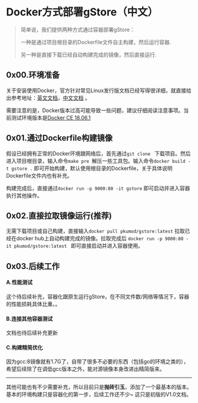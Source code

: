 # Docker方式部署gStore（中文）



> 简单说，我们提供两种方式通过容器部署gStore：
>
> 一种是通过项目根目录的Dockerfile文件自主构建，然后运行容器.
>
> 另一种是直接下载已经自动构建完成的镜像，然后直接运行.

## 0x00.环境准备

关于安装使用Docker，官方针对常见Linux发行版文档已经写得很详细，就直接给出参考地址：[英文文档](https://docs.docker.com/install/linux/docker-ce/ubuntu/)，[中文文档](https://docs.docker-cn.com/engine/installation/linux/docker-ce/centos/#%E5%85%88%E5%86%B3%E6%9D%A1%E4%BB%B6) 。

需要注意的是，Docker版本过高可能导致一些问题，建议仔细阅读注意事项。当前测试环境版本是<u>Docker CE 18.06.1</u>

## 0x01.通过Dockerfile构建镜像

假设已经拥有正常的Docker环境跟网络后，首先通过`git clone ` 下载项目。然后进入项目根目录，输入命令`make pre `解压一些工具包。输入命令`docker build -t gstore .` 即可开始构建，默认使用根目录的Dockerfile，关于具体说明Dockerfile文件内也有补充。

构建完成后，直接通过`docker run -p 9000:80 -it gstore` 即可启动并进入容器执行其他操作。

## 0x02.直接拉取镜像运行(推荐)

无需下载项目或自己构建，直接输入`docker pull pkumod/gstore:latest` 拉取已经在docker hub上自动构建完成的镜像。拉取完成后 `docker run -p 9000:80 -it pkumod/gstore:latest ` 即可直接启动并进入容器使用。
 
## 0x03.后续工作

#### A.性能测试

这个待后续补充，容器化跟原生运行gStore，在不同文件数/网络等情况下，容器的性能损耗具体比重。。

#### B.连接其他容器测试

文档也待后续补充更新

#### C.构建精简优化

因为gcc:8镜像就有1.7G了，自带了很多不必要的东西（包括go的环境之类的），希望后续除了在调低gcc版本之外，能对源镜像本身改进出精简版来。

---

其他可能也有不少需要补充，所以目前只是**抛砖引玉**，添加了一个最基本的版本。基本的环境构建只是容器化的第一步，后续工作还不少~  这只是初版的V1.0文档。

